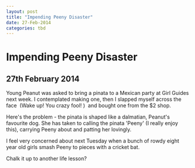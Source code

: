 ```yaml
---
layout: post
title: "Impending Peeny Disaster"
date: 27-Feb-2014
categories: tbd
---
```


# Impending Peeny Disaster

## 27th February 2014

Young Peanut was asked to bring a pinata to a Mexican party at Girl Guides next week. I contemplated making one,   then I slapped myself across the face  (Wake up! You crazy fool! )  and bought one from the $2 shop.

Here's the problem - the pinata is shaped like a dalmatian, Peanut's favourite dog. She has taken to calling the pinata 'Peeny' (I really enjoy this), carrying Peeny about and patting her lovingly.

I feel very concerned about next Tuesday when a bunch of rowdy eight year old girls smash Peeny to pieces with a cricket bat.

Chalk it up to another life lesson?
